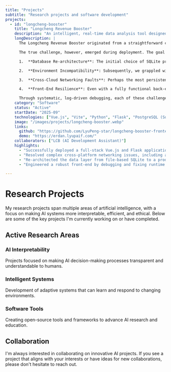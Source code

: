 ```yaml
---
title: "Projects"
subtitle: "Research projects and software development"
projects:
  - id: "longcheng-booster"
    title: "Longcheng Revenue Booster"
    description: "An intelligent, real-time data analysis tool designed to help private hire drivers in Taiyuan optimise their fare strategies and boost earnings."
    longDescription: |
      The Longcheng Revenue Booster originated from a straightforward concept: to provide data-driven decision support for private hire drivers by leveraging real-time data streams, such as flight and train arrivals, weather forecasts, and local events. The project began as a robust local prototype, built upon a lightweight and efficient Vue.js and Python Flask stack.

      The true challenge, however, emerged during deployment. The goal was to launch this full-stack application onto a production environment using an entirely free-tier cloud infrastructure, culminating in a publicly shareable URL. This journey was fraught with obstacles, requiring us to navigate a series of typical, yet particularly stubborn, challenges inherent in modern cloud-native application deployment:

      1.  **Database Re-architecture**: The initial choice of SQLite proved unviable due to the limitations of the free-tier cloud platform. This necessitated a complete re-architecture of the data layer, migrating from a file-based database to a robust, cloud-native PostgreSQL instance provided by Supabase.

      2.  **Environment Incompatibility**: Subsequently, we grappled with a cascade of cryptic, low-level compatibility errors, from missing `gunicorn` dependencies to binary incompatibilities between the Python runtime (Python 3.13) and the `psycopg2` database driver on the cloud host. This was resolved by specifying a more stable Python version and switching to a source-compiled driver.

      3.  **Cross-Cloud Networking Faults**: Perhaps the most persistent hurdle was a recurring 'Network is unreachable' error. This was eventually traced to an IPv6 routing incompatibility between the Render (application) and Supabase (database) cloud platforms, the resolution of which involved enforcing an IPv4-specific connection string.

      4.  **Front-End Resilience**: Even with a fully functional back-end, the front-end application was plagued by race conditions and runtime errors that prevented data rendering. This required a deep-dive into the Vue component lifecycle to implement defensive coding practices, such as using `nextTick`, to ensure robust asynchronous behaviour.

      Through systematic, log-driven debugging, each of these challenges was meticulously overcome. The result is a stable, scalable, and fully functional web application, proving that a professional-grade project can be brought to life on a modern, serverless-oriented stack.
    category: "Software"
    status: "Active"
    startDate: "2025-09"
    technologies: ["Vue.js", "Vite", "Python", "Flask", "PostgreSQL (Supabase)", "Gunicorn", "Vercel", "Render"]
    image: "/images/projects/longcheng-booster.webp"
    links:
      github: "https://github.com/LyuPeng-star/longcheng-booster-frontend"
      demo: "https://erdan.lyupaif.com/"
    collaborators: ["LCB (AI Development Assistant)"]
    highlights:
      - "Successfully deployed a full-stack Vue.js and Flask application onto an entirely free-tier cloud infrastructure."
      - "Resolved complex cross-platform networking issues, including a persistent IPv6 routing fault between cloud providers."
      - "Re-architected the data layer from file-based SQLite to a production-ready, cloud-native PostgreSQL database."
      - "Engineered a robust front-end by debugging and fixing runtime crashes caused by data race conditions and rendering timing issues."

---
```


# Research Projects

My research projects span multiple areas of artificial intelligence, with a focus on making AI systems more interpretable, efficient, and ethical. Below are some of the key projects I'm currently working on or have completed.

## Active Research Areas

### AI Interpretability
Projects focused on making AI decision-making processes transparent and understandable to humans.

### Intelligent Systems
Development of adaptive systems that can learn and respond to changing environments.

### Software Tools
Creating open-source tools and frameworks to advance AI research and education.

## Collaboration

I'm always interested in collaborating on innovative AI projects. If you see a project that aligns with your interests or have ideas for new collaborations, please don't hesitate to reach out.
